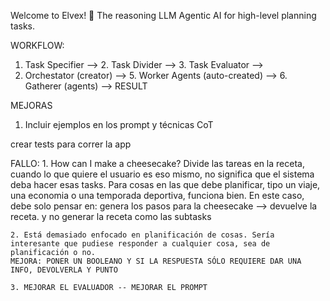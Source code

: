 Welcome to Elvex! 🧠 The reasoning LLM Agentic AI for high-level planning tasks.

WORKFLOW:

1. Task Specifier --> 2. Task Divider --> 3. Task Evaluator -->
4. Orchestator (creator) --> 5. Worker Agents (auto-created) --> 6. Gatherer (agents) --> RESULT


MEJORAS



1. Incluir ejemplos en los prompt y técnicas CoT

crear tests para correr la app

FALLO:
    1. How can I make a cheesecake? Divide las tareas en la receta, cuando lo que quiere el usuario es eso mismo, no significa que el sistema deba hacer esas tasks. Para cosas en las que debe planificar, tipo un viaje, una economia o una temporada deportiva, funciona bien.
    En este caso, debe solo pensar en: genera los pasos para la cheesecake --> devuelve la receta. y no generar la receta como las subtasks


    2. Está demasiado enfocado en planificación de cosas. Sería interesante que pudiese responder a cualquier cosa, sea de planificación o no.
    MEJORA: PONER UN BOOLEANO Y SI LA RESPUESTA SÓLO REQUIERE DAR UNA INFO, DEVOLVERLA Y PUNTO

    3. MEJORAR EL EVALUADOR -- MEJORAR EL PROMPT